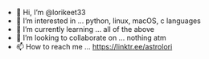 - 👋 Hi, I’m @lorikeet33
- 👀 I’m interested in ... python, linux, macOS, c languages 
- 🌱 I’m currently learning ... all of the above 
- 💞️ I’m looking to collaborate on ... nothing atm
- 📫 How to reach me ... https://linktr.ee/astrolori

<!---
lorikeet33/lorikeet33 is a ✨ special ✨ repository because its `README.md` (this file) appears on your GitHub profile.
You can click the Preview link to take a look at your changes.
--->
